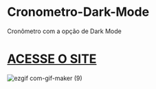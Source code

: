# Cronometro-Dark-Mode



 Cronômetro com a opção de Dark Mode


 
# [ACESSE O SITE](https://brunosilva03.github.io/Cronometro-Dark-Mode/)

![ezgif com-gif-maker (9)](https://github.com/BrunoSilva03/Cronometro-Dark-Mode/assets/78625466/5fc9da1d-81ec-4430-bbff-aa989d4ca9c1)
